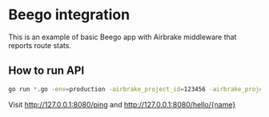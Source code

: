 # Beego integration

This is an example of basic Beego app with Airbrake middleware that reports route stats.

## How to run API

```bash
go run *.go -env=production -airbrake_project_id=123456 -airbrake_project_key=FIXME
```

Visit http://127.0.0.1:8080/ping and http://127.0.0.1:8080/hello/{name}
